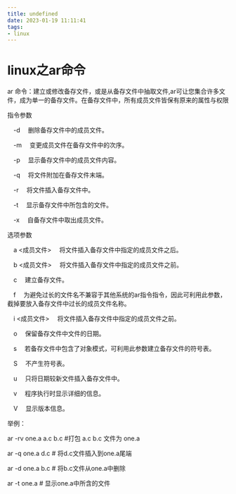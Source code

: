 ```yaml
---
title: undefined
date: 2023-01-19 11:11:41
tags:
- linux
---
```


# linux之ar命令

ar 命令：建立或修改备存文件，或是从备存文件中抽取文件,ar可让您集合许多文件，成为单一的备存文件。在备存文件中，所有成员文件皆保有原来的属性与权限

指令参数

　-d 　删除备存文件中的成员文件。

　-m 　变更成员文件在备存文件中的次序。

　-p 　显示备存文件中的成员文件内容。

　-q 　将文件附加在备存文件末端。

　-r 　将文件插入备存文件中。

　-t 　显示备存文件中所包含的文件。

　-x 　自备存文件中取出成员文件。

选项参数

　a <成员文件> 　将文件插入备存文件中指定的成员文件之后。

　b <成员文件> 　将文件插入备存文件中指定的成员文件之前。

　c 　建立备存文件。

　f 　为避免过长的文件名不兼容于其他系统的ar指令指令，因此可利用此参数，截掉要放入备存文件中过长的成员文件名称。

　i <成员文件> 　将文件插入备存文件中指定的成员文件之前。

　o 　保留备存文件中文件的日期。

　s 　若备存文件中包含了对象模式，可利用此参数建立备存文件的符号表。

　S 　不产生符号表。

　u 　只将日期较新文件插入备存文件中。

　v 　程序执行时显示详细的信息。

　V 　显示版本信息。

举例：

ar -rv one.a a.c b.c #打包 a.c b.c 文件为 one.a

ar -q one.a d.c # 将d.c文件插入到one.a尾端

ar -d one.a b.c # 将b.c文件从one.a中删除

ar -t one.a # 显示one.a中所含的文件
